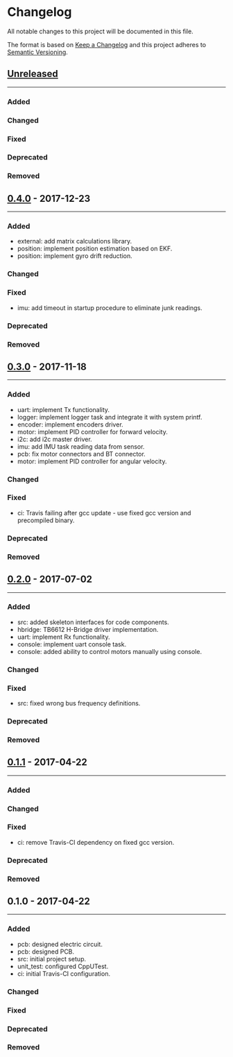 Changelog
============
All notable changes to this project will be documented in this file.

The format is based on [Keep a Changelog](http://keepachangelog.com/en/1.0.0/)
and this project adheres to [Semantic Versioning](http://semver.org/spec/v2.0.0.html).

## [Unreleased]
------------------------

### Added

### Changed

### Fixed

### Deprecated

### Removed

## [0.4.0] - 2017-12-23
------------------------

### Added
- external: add matrix calculations library.
- position: implement position estimation based on EKF.
- position: implement gyro drift reduction.

### Changed

### Fixed
- imu: add timeout in startup procedure to eliminate junk readings.

### Deprecated

### Removed

## [0.3.0] - 2017-11-18
------------------------

### Added
- uart: implement Tx functionality.
- logger: implement logger task and integrate it with system printf.
- encoder: implement encoders driver.
- motor: implement PID controller for forward velocity.
- i2c: add i2c master driver.
- imu: add IMU task reading data from sensor.
- pcb: fix motor connectors and BT connector.
- motor: implement PID controller for angular velocity.

### Changed

### Fixed
- ci: Travis failing after gcc update - use fixed gcc version and precompiled binary.

### Deprecated

### Removed

## [0.2.0] - 2017-07-02
------------------------

### Added
- src: added skeleton interfaces for code components.
- hbridge: TB6612 H-Bridge driver implementation.
- uart: implement Rx functionality.
- console: implement uart console task.
- console: added ability to control motors manually using console.

### Changed

### Fixed
- src: fixed wrong bus frequency definitions.

### Deprecated

### Removed

## [0.1.1] - 2017-04-22
------------------------

### Added

### Changed

### Fixed
- ci: remove Travis-CI dependency on fixed gcc version.

### Deprecated

### Removed

## 0.1.0 - 2017-04-22
------------------------

### Added
- pcb: designed electric circuit.
- pcb: designed PCB.
- src: initial project setup.
- unit_test: configured CppUTest.
- ci: initial Travis-CI configuration.

### Changed

### Fixed

### Deprecated

### Removed


[Unreleased]: https://github.com/ucgosupl/mm_legend_v2/compare/v0.3.0...dev
[0.1.1]: https://github.com/ucgosupl/mm_legend_v2/compare/v0.1.0...v0.1.1
[0.2.0]: https://github.com/ucgosupl/mm_legend_v2/compare/v0.1.1...0.2.0
[0.3.0]: https://github.com/ucgosupl/mm_legend_v2/compare/0.2.0...v0.3.0
[0.4.0]: https://github.com/ucgosupl/mm_legend_v2/compare/0.3.0...v0.4.0